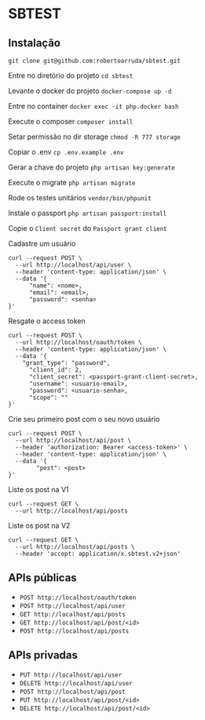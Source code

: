 # SBTEST

## Instalação

`git clone git@github.com:robertoarruda/sbtest.git`

Entre no diretório do projeto `cd sbtest`

Levante o docker do projeto `docker-compose up -d`

Entre no container `docker exec -it php.docker bash`

Execute o composer `composer install`

Setar permissão no dir storage `chmod -R 777 storage`

Copiar o .env `cp .env.example .env`

Gerar a chave do projeto `php artisan key:generate`

Execute o migrate `php artisan migrate`

Rode os testes unitários `vendor/bin/phpunit`

Instale o passport `php artisan passport:install`

Copie o `Client secret` do `Passport grant client`

Cadastre um usuário
```
curl --request POST \
  --url http://localhost/api/user \
  --header 'content-type: application/json' \
  --data '{
      "name": <nome>,
      "email": <email>,
      "password": <senha>
}'
```

Resgate o access token
```
curl --request POST \
  --url http://localhost/oauth/token \
  --header 'content-type: application/json' \
  --data '{
	"grant_type": "password",
      "client_id": 2,
      "client_secret": <passport-grant-client-secret>,
      "username": <usuario-email>,
      "password": <usuario-senha>,
      "scope": ""
}'
```

Crie seu primeiro post com o seu novo usuário
```
curl --request POST \
  --url http://localhost/api/post \
  --header 'authorization: Bearer <access-token>' \
  --header 'content-type: application/json' \
  --data '{
	    "post": <post>
}'
```

Liste os post na V1
```
curl --request GET \
  --url http://localhost/api/posts
```

Liste os post na V2
```
curl --request GET \
  --url http://localhost/api/posts \
  --header 'accept: application/x.sbtest.v2+json'
```

## APIs públicas
* `POST http://localhost/oauth/token`
* `POST http://localhost/api/user`
* `GET http://localhost/api/posts`
* `GET http://localhost/api/post/<id>`
* `POST http://localhost/api/posts`


## APIs privadas
* `PUT http://localhost/api/user`
* `DELETE http://localhost/api/user`
* `POST http://localhost/api/post`
* `PUT http://localhost/api/post/<id>`
* `DELETE http://localhost/api/post/<id>`
